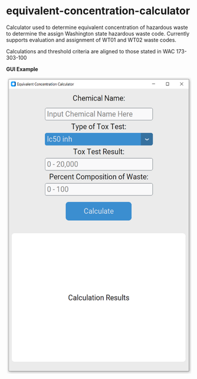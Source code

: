 # equivalent-concentration-calculator

Calculator used to determine equivalent concentration of hazardous waste to determine the assign Washington state hazardous waste code.
Currently supports evaluation and assignment of WT01 and WT02 waste codes. 

Calculations and threshold criteria are aligned to those stated in WAC 173-303-100

**GUI Example**
<p align="center">
  <img src="https://github.com/PhoenixTagal/equivalent-concentration-calculator/blob/main/GUI/example_GUI.PNG" width="500" height="800"/>
</p>
